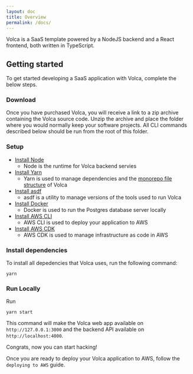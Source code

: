 ```yaml
---
layout: doc
title: Overview
permalink: /docs/
---
```


Volca is a SaaS template powered by a NodeJS backend and a React frontend, both written in TypeScript.

## Getting started

To get started developing a SaaS application with Volca, complete the below steps.

### Download

Once you have purchased Volca, you will receive a link to a zip archive containing the Volca source code. Unzip the archive and place the folder where you would normally keep your software projects. All CLI commands described below should be run from the root of this folder.

### Setup

- [Install Node](https://nodejs.org/en/download/)
  - Node is the runtime for Volca backend servies
- [Install Yarn](https://classic.yarnpkg.com/lang/en/docs/install)
  - Yarn is used to manage dependencies and the [monorepo file structure](/docs/file-structure/) of Volca
- [Install asdf](https://asdf-vm.com/guide/getting-started.html)
  - asdf is a utility to manage versions of the tools used to run Volca
- [Install Docker](https://docs.docker.com/get-docker/)
  - Docker is used to run the Postgres database server locally
- [Install AWS CLI](https://docs.aws.amazon.com/cli/latest/userguide/getting-started-install.html)
  - AWS CLI is used to deploy your application to AWS
- [Install AWS CDK](https://docs.aws.amazon.com/cdk/v2/guide/getting_started.html)
  - AWS CDK is used to manage infrastructure as code in AWS

### Install dependencies

To install all depedencies that Volca uses, run the following command:

```
yarn
```

### Run Locally

Run

```
yarn start
```

This command will make the Volca web app available on `http://127.0.0.1:3000` and the backend API available on `http://localhost:4000`.

Congrats, now you can start hacking!

Once you are ready to deploy your Volca application to AWS, follow the `deploying to AWS` guide.
